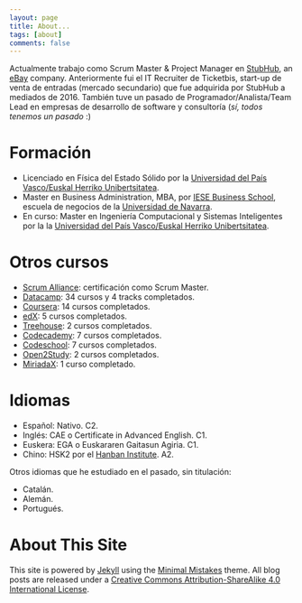 ```yaml
---
layout: page
title: About...
tags: [about]
comments: false
---
```


Actualmente trabajo como Scrum Master & Project Manager en [StubHub](http://stubhub.com), an [eBay](http://ebay.com) company. Anteriormente fui el IT Recruiter de Ticketbis, start-up de venta de entradas (mercado secundario) que fue adquirida por StubHub a mediados de 2016. También tuve un pasado de Programador/Analista/Team Lead en empresas de desarrollo de software y consultoría (*sí, todos tenemos un pasado* :)

<p></p>

Formación
=========
* Licenciado en Física del Estado Sólido por la [Universidad del País Vasco/Euskal Herriko Unibertsitatea](http://www.ehu.eus).
* Master en Business Administration, MBA, por [IESE Business School](http://www.iese.edu), escuela de negocios de la [Universidad de Navarra](https://www.unav.edu).
* En curso: Master en Ingeniería Computacional y Sistemas Inteligentes por la la [Universidad del País Vasco/Euskal Herriko Unibertsitatea](http://www.ehu.eus).

<p></p>

Otros cursos
============
* [Scrum Alliance](https://www.scrumalliance.org/community/profile/festravizm): certificación como Scrum Master.
* [Datacamp](https://www.datacamp.com/profile/estraviz): 34 cursos y 4 tracks completados.
* [Coursera](https://www.coursera.org/): 14 cursos completados.
* [edX](https://www.edx.org/): 5 cursos completados.
* [Treehouse](https://teamtreehouse.com/estraviz): 2 cursos completados.
* [Codecademy](https://www.codecademy.com/estraviz): 7 cursos completados. 
* [Codeschool](https://www.codeschool.com/users/estraviz): 7 cursos completados.
* [Open2Study](https://www.open2study.com/): 2 cursos completados.
* [MiriadaX](https://miriadax.net/): 1 curso completado.

<p></p>

Idiomas
=======
* Español: Nativo. C2.
* Inglés: CAE o Certificate in Advanced English. C1.
* Euskera: EGA o Euskararen Gaitasun Agiria. C1.
* Chino: HSK2 por el [Hanban Institute](http://spanish.hanban.org/). A2.

Otros idiomas que he estudiado en el pasado, sin titulación:

* Catalán. 
* Alemán.
* Portugués.

<p></p>

About This Site
===============
This site is powered by [Jekyll](http://jekyllrb.com/) using the [Minimal Mistakes](http://mademistakes.com/minimal-mistakes/) theme. All blog posts are released under a [Creative Commons Attribution-ShareAlike 4.0 International License](http://creativecommons.org/licenses/by-sa/4.0/).

